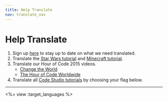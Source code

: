 ```yaml
---
title: Help Translate
nav: translate_nav
---
```


# Help Translate
1. Sign up [here](http://eepurl.com/Im_In) to stay up to date on what we need translated.
1. Translate the [Star Wars tutorial](/translate/starwars) and [Minecraft tutorial](/translate/mc).
1. Translate our Hour of Code 2015 videos.
	* [Change the World](https://amara.org/en/videos/yOXuiXs9lWrn/info/change-the-world-hour-of-code-2015/)
	* [The Hour of Code Worldwide](https://amara.org/en/videos/hlM6lmrQc6DR/info/hour-of-code-2015-worldwide/)
1. Translate all [Code Studio tutorials](/translate/tutorials) by choosing your flag below.

---

<%= view :target_languages %>
